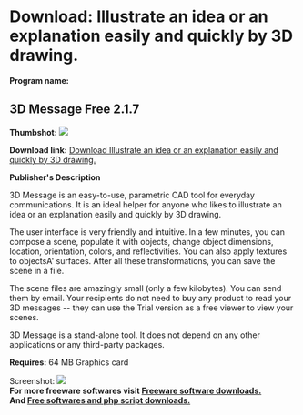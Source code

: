 # Download: Illustrate an idea or an explanation easily and quickly by 3D drawing.

**Program name:**

## 3D Message Free 2.1.7

  
**Thumbshot:** ![](http://www.freewarefiles.com/screenshot/3dmsgfree_md.gif)   
  
**Download link:** [Download Illustrate an idea or an explanation easily and quickly by 3D drawing.](http://freesoftwares.boysofts.com/D-Message-Free_program_32330.html)  
  


**Publisher's Description**  
  


3D Message is an easy-to-use, parametric CAD tool for everyday communications. It is an ideal helper for anyone who likes to illustrate an idea or an explanation easily and quickly by 3D drawing. 

The user interface is very friendly and intuitive. In a few minutes, you can compose a scene, populate it with objects, change object dimensions, location, orientation, colors, and reflectivities. You can also apply textures to objectsA' surfaces. After all these transformations, you can save the scene in a file.

The scene files are amazingly small (only a few kilobytes). You can send them by email. Your recipients do not need to buy any product to read your 3D messages -- they can use the Trial version as a free viewer to view your scenes.

3D Message is a stand-alone tool. It does not depend on any other applications or any third-party packages.

**Requires:** 64 MB Graphics card

  
  
Screenshot: ![](http://www.freewarefiles.com/screenshot/3dmsgfree.gif)   
**For more freeware softwares visit [Freeware software downloads.](http://freesoftwares.boysofts.com/)**   
**And [Free softwares and php script downloads.](http://www.boysofts.com/)**
